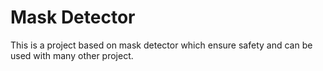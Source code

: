 # Mask Detector
 This is a project based on mask detector which ensure safety and can be used with many  other project.
